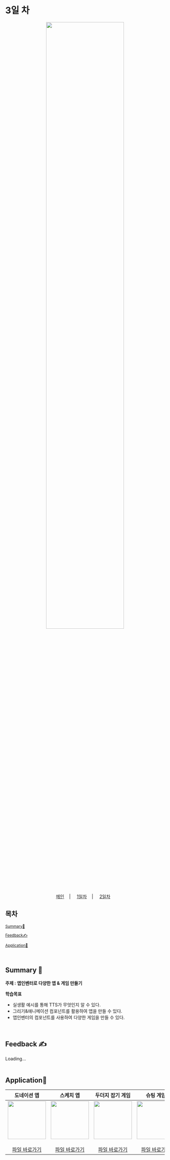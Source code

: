 # 3일 차
<p align="center">
   <img src="https://user-images.githubusercontent.com/79021544/220138575-d8afd2aa-f487-4b62-a720-6bfd32ffd47b.png" width="70%">
</p>

<p align="center">
  <a href="https://github.com/CodingHakdang/2023-02-Winter-Camp-App-Inventor/blob/main/README.md">메인</a>&nbsp;&nbsp;&nbsp; | &nbsp;&nbsp;&nbsp;
  <a href="https://github.com/CodingHakdang/2023-02-Winter-Camp-App-Inventor/blob/main/lectures/day1/day1.md">1일차</a>&nbsp;&nbsp;&nbsp; | &nbsp;&nbsp;&nbsp;
  <a href="https://github.com/CodingHakdang/2023-02-Winter-Camp-App-Inventor/blob/main/lectures/day2/day2.md">2일차</a>&nbsp;&nbsp;&nbsp;
</p>

## 목차

<div style="font-size:12px;">
  
   [Summary📝](#summary-)

   [Feedback✍️](#feedback-%EF%B8%8F)
   
   [Application📱](#application)
   
</div>
<br>

## Summary 📝

**주제 : 앱인벤터로 다양한 앱 & 게임 만들기**

**학습목표**

- 실생활 예시를 통해 TTS가 무엇인지 알 수 있다.
- 그리기&애니메이션 컴포넌트를 활용하여 앱을 만들 수 있다.
- 앱인벤터의 컴포넌트를 사용하여 다양한 게임을 만들 수 있다.

<br>

## Feedback ✍️

Loading...
<br>
<br>

## Application📱

|도네이션 앱|스케치 앱|두더지 잡기 게임|슈팅 게임|
| :--: | :--: | :--: | :--: |
| [<img src="https://user-images.githubusercontent.com/110290146/222435729-aeb23e06-dbfe-453a-adff-62ff4b65095e.png" width="120">](./TTSDonation.md) <br><br> [파일 바로가기](./#) | [<img src="https://user-images.githubusercontent.com/110290146/222441196-8d3db61c-85fd-4707-872f-6db9d270df49.png" width="120">](./Sketch.md) <br><br> [파일 바로가기](./#) | [<img src="https://user-images.githubusercontent.com/110290146/222441364-9a8d40a1-2200-41ee-accf-bc93963ecc92.png" width="120">](./CatchMole.md) <br><br> [파일 바로가기](./#)| [<img src="https://user-images.githubusercontent.com/110290146/222441652-b235d845-a2a3-41ed-ac2c-2d536dfd1445.png" width="120">](./ShootingGame.md) <br><br> [파일 바로가기](./#) |

